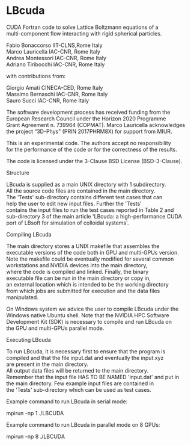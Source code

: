 # LBcuda

CUDA Fortran code to solve Lattice Boltzmann equations of a             
multi-component flow interacting with rigid spherical particles.        
                                                                        
Fabio Bonaccorso         IIT-CLNS,Rome                     Italy        
Marco Lauricella         IAC-CNR, Rome                     Italy        
Andrea Montessori        IAC-CNR, Rome                     Italy        
Adriano Tiribocchi       IAC-CNR, Rome                     Italy        
                                                                                                                
with contributions from:                                                
                                                                        
Giorgio Amati         CINECA-CED, Rome                     Italy        
Massimo Bernaschi        IAC-CNR, Rome                     Italy        
Sauro Succi              IAC-CNR, Rome                     Italy        
                                                                        
The software development process has received funding from the          
European Research Council under the Horizon 2020 Programme              
Grant Agreement n. 739964 (COPMAT). Marco Lauricella acknowledges       
the project “3D-Phys" (PRIN 2017PHRM8X) for support from MIUR.          
                                                                        
This is an experimental code. The authors accept no responsibility      
for the performance of the code or for the correctness of the results.  
                                                                        
The code is licensed under the 3-Clause BSD License (BSD-3-Clause).     
                                                                        
Structure                                                               
                                                                        
LBcuda is supplied as a main UNIX directory with 1 subdirectory.        
All the source code files are contained in the main directory.          
The 'Tests' sub-directory contains different test cases that can        
help the user to edit new input files. Further the 'Tests'              
contains the input files to run the test cases reported in Table 2 and  
sub-directory 3 of the main article 'LBcuda: a high-performance CUDA    
port of LBsoft for simulation of colloidal systems'.                    
                                                                        
Compiling LBcuda                                                        
                                                                        
The main directory stores a UNIX makefile that assembles the            
executable versions of the code both in GPU and multi-GPUs version.     
Note the makefile could be eventually modified for several common       
workstations and NVIDIA devices into the main directory,                
where the code is compiled and linked. Finally, the binary              
executable file can be run in the main directory or copy in,            
an external location which is intended to be the working directory      
from which jobs are submitted for execution and the data files          
manipulated.                                                            
                                                                        
On Windows system we advice the user to compile LBcuda under the        
Windows native Ubuntu shell. Note that the NVIDIA HPC Software          
Development  Kit (SDK) is necessary to compile and run LBcuda on        
the GPU and multi-GPUs parallel mode.                                   
                                                                        
Executing LBcuda                                                        
                                                                        
To run LBcuda, it is necessary first to ensure that the program is      
compiled and that the file input.dat and eventually the input.xyz       
are present in the main directory.                                      
All output data files will be returned to the main directory.           
Remember that the input file HAS TO BE NAMED 'input.dat' and put in     
the main directory. Few example input files are contained in            
the 'Tests' sub-directory which can be used as test cases.              
                                                                        
Example command to run LBcuda in serial mode:                           
                                                                        
mpirun -np 1 ./LBCUDA                                                                
                                                                        
Example command to run LBcuda in parallel mode on 8 GPUs:               
                                                                        
mpirun -np 8 ./LBCUDA                                              
                                                                        
